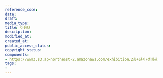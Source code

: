 ```yaml
---
reference_code: 
date: 
draft: 
media_type: 
title: 이용녀
description: 
modified_at: 
created_at: 
public_access_status: 
copyright_status: 
components:
- https://wwm3.s3.ap-northeast-2.amazonaws.com/exhibition/2층+전시/생애관/할머니들/이용녀.JPG
tags:
- 
---
```


